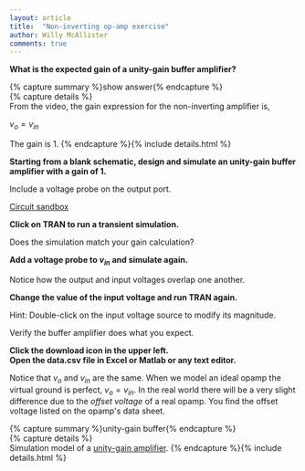 ```yaml
---
layout: article
title:  "Non-inverting op-amp exercise"
author: Willy McAllister
comments: true
---
```


**What is the expected gain of a unity-gain buffer amplifier?**

{% capture summary %}show answer{% endcapture %}  
{% capture details %}  
From the video, the gain expression for the non-inverting amplifier is,

$v_o = v_{in}$  

The gain is $1$.
{% endcapture %}{% include details.html %}

**Starting from a blank schematic, design and simulate an unity-gain buffer amplifier with a gain of $1$.**

Include a voltage probe on the output port.

[Circuit sandbox](https://spinningnumbers.org/circuit-sandbox/index.html)

**Click on TRAN to run a transient simulation.** 

Does the simulation match your gain calculation?

**Add a voltage probe to $v_{in}$ and simulate again.**

Notice how the output and input voltages overlap one another.

**Change the value of the input voltage and run TRAN again.**

Hint: Double-click on the input voltage source to modify its magnitude. 

Verify the buffer amplifier does what you expect.
 
**Click the <i class="fa fa-download" style="font-size:22px;"></i> download icon in the upper left.**  
**Open the data.csv file in Excel or Matlab or any text editor.**

Notice that $v_o$ and $v_{in}$ are the same. When we model an ideal opamp the virtual ground is perfect, $v_o = v_{in}$. In the real world there will be a very slight difference due to the *offset voltage* of a real opamp. You find the offset voltage listed on the opamp's data sheet.

{% capture summary %}unity-gain buffer{% endcapture %}  
{% capture details %}    
Simulation model of a [unity-gain amplifier](https://spinningnumbers.org/circuit-sandbox/index.html?value=[["g",[208,104,0],{"_json_":0},["0"]],["g",[72,152,0],{"_json_":1},["0"]],["w",[72,104,72,88]],["v",[72,104,0],{"name":"","value":"sin(0,1,1000,0,0)","_json_":3},["1","0"]],["L",[272,96,0],{"label":"vout","_json_":4},["vout"]],["w",[168,144,248,144]],["w",[168,104,168,144]],["w",[184,104,168,104]],["o",[184,88,0],{"A":"30000","_json_":8},["1","vout","vout","0"]],["w",[248,144,248,96]],["w",[272,96,248,96]],["w",[232,96,248,96]],["s",[272,96,0],{"color":"green","offset":"0","_json_":12},["vout"]],["w",[72,88,184,88]],["view",15.659999999999997,42.292,2.44140625,"50","10","1G",null,"100","0.009","1000"]]).
{% endcapture %}{% include details.html %}

<link rel="stylesheet" href="https://use.fontawesome.com/releases/v5.0.10/css/all.css" integrity="sha384-+d0P83n9kaQMCwj8F4RJB66tzIwOKmrdb46+porD/OvrJ+37WqIM7UoBtwHO6Nlg" crossorigin="anonymous">